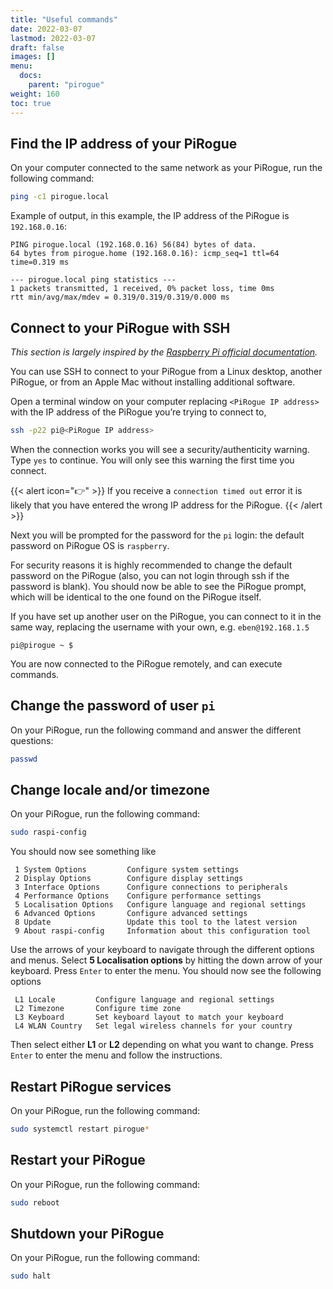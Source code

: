 ```yaml
---
title: "Useful commands"
date: 2022-03-07
lastmod: 2022-03-07
draft: false
images: []
menu:
  docs:
    parent: "pirogue"
weight: 160
toc: true
---
```


## Find the IP address of your PiRogue
On your computer connected to the same network as your PiRogue, run the following command:

```bash
ping -c1 pirogue.local
```

Example of output, in this example, the IP address of the PiRogue is `192.168.0.16`:
```text
PING pirogue.local (192.168.0.16) 56(84) bytes of data.
64 bytes from pirogue.home (192.168.0.16): icmp_seq=1 ttl=64 time=0.319 ms

--- pirogue.local ping statistics ---
1 packets transmitted, 1 received, 0% packet loss, time 0ms
rtt min/avg/max/mdev = 0.319/0.319/0.319/0.000 ms
```

## Connect to your PiRogue with SSH
*This section is largely inspired by the [Raspberry Pi official documentation](https://www.raspberrypi.com/documentation/computers/remote-access.html).*

You can use SSH to connect to your PiRogue from a Linux desktop, another PiRogue, or from an Apple Mac without installing additional software.

Open a terminal window on your computer replacing `<PiRogue IP address>` with the IP address of the PiRogue you’re trying to connect to,

```bash
ssh -p22 pi@<PiRogue IP address>
```

When the connection works you will see a security/authenticity warning. Type `yes` to continue. You will only see this warning the first time you connect.

{{< alert icon="👉" >}}
If you receive a `connection timed out` error it is likely that you have entered the wrong IP address for the PiRogue. 
{{< /alert >}}

Next you will be prompted for the password for the `pi` login: the default password on PiRogue OS is `raspberry`.

For security reasons it is highly recommended to change the default password on the PiRogue (also, you can not login through ssh if the password is blank). You should now be able to see the PiRogue prompt, which will be identical to the one found on the PiRogue itself.

If you have set up another user on the PiRogue, you can connect to it in the same way, replacing the username with your own, e.g. `eben@192.168.1.5`

```
pi@pirogue ~ $
```

You are now connected to the PiRogue remotely, and can execute commands.


## Change the password of user `pi`
On your PiRogue, run the following command and answer the different questions:

```bash
passwd
```

## Change locale and/or timezone
On your PiRogue, run the following command:

```bash
sudo raspi-config
```

You should now see something like
```text
 1 System Options         Configure system settings
 2 Display Options        Configure display settings
 3 Interface Options      Configure connections to peripherals
 4 Performance Options    Configure performance settings
 5 Localisation Options   Configure language and regional settings
 6 Advanced Options       Configure advanced settings
 8 Update                 Update this tool to the latest version
 9 About raspi-config     Information about this configuration tool
```

Use the arrows of your keyboard to navigate through the different options and menus.
Select **5 Localisation options** by hitting the down arrow of your keyboard. Press `Enter` to enter the menu. You should now see the following options

```text
 L1 Locale         Configure language and regional settings
 L2 Timezone       Configure time zone
 L3 Keyboard       Set keyboard layout to match your keyboard
 L4 WLAN Country   Set legal wireless channels for your country
```
Then select either **L1** or **L2** depending on what you want to change. Press `Enter` to enter the menu and follow the instructions.

## Restart PiRogue services
On your PiRogue, run the following command:

```bash
sudo systemctl restart pirogue*
```

## Restart your PiRogue
On your PiRogue, run the following command:

```bash
sudo reboot
```

## Shutdown your PiRogue
On your PiRogue, run the following command:

```bash
sudo halt
```